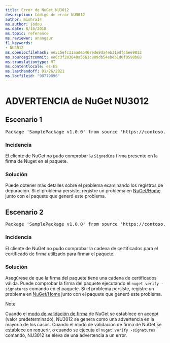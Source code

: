 ```yaml
---
title: Error de NuGet NU3012
description: Código de error NU3012
author: mishra14
ms.author: jodou
ms.date: 8/16/2018
ms.topic: reference
ms.reviewer: anangaur
f1_keywords:
- NU3012
ms.openlocfilehash: ee5c5efc31aade5467ede9da4eb31edfc6ee9812
ms.sourcegitcommit: ee6c3f203648a5561c809db54ebeb1d0f0598b68
ms.translationtype: MT
ms.contentlocale: es-ES
ms.lasthandoff: 01/26/2021
ms.locfileid: "98779896"
---
```

# <a name="nuget-warning-nu3012"></a>ADVERTENCIA de NuGet NU3012

## <a name="scenario-1"></a>Escenario 1

<pre>Package 'SamplePackage v1.0.0' from source 'https://contoso.com/index.json': The primary signature validation failed.</pre>

### <a name="issue"></a>Incidencia

El cliente de NuGet no pudo comprobar la `SignedCms` firma presente en la firma de Nuget en el paquete.


### <a name="solution"></a>Solución

Puede obtener más detalles sobre el problema examinando los registros de depuración. Si el problema persiste, registre un problema en [NuGet/Home](https://github.com/NuGet/Home/issues) junto con el paquete que generó este problema.



## <a name="scenario-2"></a>Escenario 2

<pre>Package 'SamplePackage v1.0.0' from source 'https://contoso.com/index.json': The primary signature found a chain building issue:  A certificate chain processed, but terminated in a root certificate which is not trusted by the trust provider.</pre>

### <a name="issue"></a>Incidencia

El cliente de NuGet no pudo comprobar la cadena de certificados para el certificado de firma utilizado para firmar el paquete.


### <a name="solution"></a>Solución

Asegúrese de que la firma del paquete tiene una cadena de certificados válida. Puede comprobar la firma del paquete ejecutando el `nuget verify -signatures` comando en el paquete. Si el problema persiste, registre un problema en [NuGet/Home](https://github.com/NuGet/Home/issues) junto con el paquete que generó este problema.


> [!Note]
> Cuando el [modo de validación de firma](../../consume-packages/installing-signed-packages.md#configure-package-signature-requirements) de NuGet se establece en accept (valor predeterminado), NU3012 se genera como una advertencia en la mayoría de los casos. Cuando el modo de validación de firma de NuGet se establece en requerir, o cuando se ejecuta el `nuget verify -signatures` comando, NU3012 se eleva de una advertencia a un error. 
